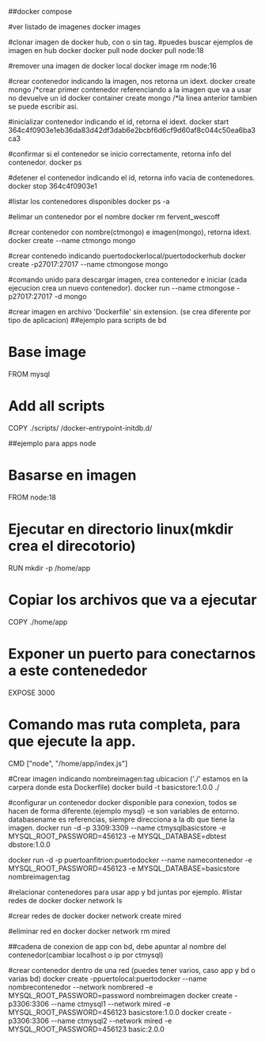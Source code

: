 ##docker compose


#ver listado de imagenes
docker images

#clonar imagen de docker hub, con o sin tag.
#puedes buscar ejemplos de imagen en hub docker
docker pull node
docker pull node:18

#remover una imagen de docker local
docker image rm node:16

#crear contenedor indicando la imagen, nos retorna un idext.
docker create mongo /*crear primer contenedor referenciando a la imagen que va a usar no devuelve un id
docker container create mongo /*la linea anterior tambien se puede escribir asi.

#inicializar contenedor indicando el id, retorna el idext.
docker start 364c4f0903e1eb36da83d42df3dab6e2bcbf6d6cf9d60af8c044c50ea6ba3ca3

#confirmar si el contenedor se inicio correctamente, retorna info del contenedor.
docker ps

#detener el contenedor indicando el id, retorna info vacia de contenedores.
docker stop 364c4f0903e1

#listar los contenedores disponibles
docker ps -a

#elimar un contenedor por el nombre
docker rm fervent_wescoff

#crear contenedor con nombre(ctmongo) e imagen(mongo), retorna idext.
docker create --name ctmongo mongo

#crear contenedo indicando puertodockerlocal/puertodockerhub
docker create -p27017:27017 --name ctmongose mongo

#comando unido para descargar imagen, crea contenedor e iniciar (cada ejecucion crea un nuevo contenedor).
docker run --name ctmongose -p27017:27017 -d mongo

#crear imagen en archivo 'Dockerfile' sin extension. (se crea diferente por tipo de aplicacion)
##ejemplo para scripts de bd
# Base image
FROM mysql

# Add all scripts 
COPY ./scripts/ /docker-entrypoint-initdb.d/

##ejemplo para apps node
# Basarse en imagen
FROM node:18

# Ejecutar en directorio linux(mkdir crea el direcotorio)
RUN mkdir -p /home/app

# Copiar los archivos que va  a ejecutar
COPY ./home/app

# Exponer un puerto para conectarnos a este contenededor
EXPOSE 3000

# Comando mas ruta completa, para que ejecute la app.
CMD ["node", "/home/app/index.js"]


#Crear imagen indicando nombreimagen:tag ubicacion ('./' estamos en la carpera donde esta Dockerfile)
docker build -t  basicstore:1.0.0 ./

#configurar un contenedor docker disponible para conexion, todos se hacen de forma diferente.(ejemplo mysql) -e son variables de entorno. databasename es referencias, siempre direcciona a la db que tiene la imagen.
docker run -d -p 3309:3309 --name ctmysqlbasicstore -e MYSQL_ROOT_PASSWORD=456123 -e MYSQL_DATABASE=dbtest dbstore:1.0.0

docker run -d -p puertoanfitrion:puertodocker --name namecontenedor -e MYSQL_ROOT_PASSWORD=456123 -e MYSQL_DATABASE=basicstore nombreimagen:tag


#relacionar contenedores para usar app y bd juntas por ejemplo.
#listar redes de docker
docker network ls

#crear redes de docker
docker network create mired

#eliminar red en docker
docker network rm mired

##cadena de conexion de app con bd, debe apuntar al nombre del contenedor(cambiar localhost o ip por ctmysql)

#crear contenedor dentro de una red (puedes tener varios, caso app y bd o varias bd)
docker create -ppuertolocal:puertodocker --name nombrecontenedor --network nombrered -e MYSQL_ROOT_PASSWORD=password nombreimagen
docker create -p3306:3306 --name ctmysql1 --network mired -e MYSQL_ROOT_PASSWORD=456123 basicstore:1.0.0
docker create -p3306:3306 --name ctmysql2 --network mired -e MYSQL_ROOT_PASSWORD=456123 basic:2.0.0
